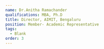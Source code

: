 ```yaml
---
name: Dr.Anitha Ramachander
qualifications: MBA, Ph.D
title: Director, AIMIT, Bengaluru
position: Member- Academic Representative
tags:
  - Blank
order: 3
---
```

